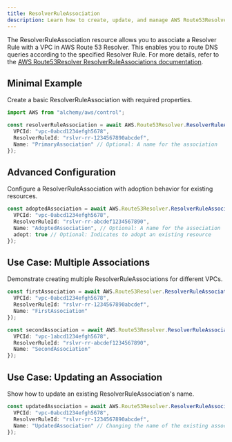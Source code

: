 ```yaml
---
title: ResolverRuleAssociation
description: Learn how to create, update, and manage AWS Route53Resolver ResolverRuleAssociations using Alchemy Cloud Control.
---
```


The ResolverRuleAssociation resource allows you to associate a Resolver Rule with a VPC in AWS Route 53 Resolver. This enables you to route DNS queries according to the specified Resolver Rule. For more details, refer to the [AWS Route53Resolver ResolverRuleAssociations documentation](https://docs.aws.amazon.com/route53resolver/latest/userguide/).

## Minimal Example

Create a basic ResolverRuleAssociation with required properties.

```ts
import AWS from "alchemy/aws/control";

const resolverRuleAssociation = await AWS.Route53Resolver.ResolverRuleAssociation("basicAssociation", {
  VPCId: "vpc-0abcd1234efgh5678",
  ResolverRuleId: "rslvr-rr-1234567890abcdef",
  Name: "PrimaryAssociation" // Optional: A name for the association
});
```

## Advanced Configuration

Configure a ResolverRuleAssociation with adoption behavior for existing resources.

```ts
const adoptedAssociation = await AWS.Route53Resolver.ResolverRuleAssociation("adoptedAssociation", {
  VPCId: "vpc-0abcd1234efgh5678",
  ResolverRuleId: "rslvr-rr-abcdef1234567890",
  Name: "AdoptedAssociation", // Optional: A name for the association
  adopt: true // Optional: Indicates to adopt an existing resource
});
```

## Use Case: Multiple Associations

Demonstrate creating multiple ResolverRuleAssociations for different VPCs.

```ts
const firstAssociation = await AWS.Route53Resolver.ResolverRuleAssociation("firstAssociation", {
  VPCId: "vpc-0abcd1234efgh5678",
  ResolverRuleId: "rslvr-rr-1234567890abcdef",
  Name: "FirstAssociation"
});

const secondAssociation = await AWS.Route53Resolver.ResolverRuleAssociation("secondAssociation", {
  VPCId: "vpc-1abcd1234efgh5678",
  ResolverRuleId: "rslvr-rr-abcdef1234567890",
  Name: "SecondAssociation"
});
```

## Use Case: Updating an Association

Show how to update an existing ResolverRuleAssociation's name.

```ts
const updatedAssociation = await AWS.Route53Resolver.ResolverRuleAssociation("updateAssociation", {
  VPCId: "vpc-0abcd1234efgh5678",
  ResolverRuleId: "rslvr-rr-1234567890abcdef",
  Name: "UpdatedAssociation" // Changing the name of the existing association
});
```